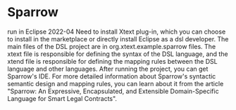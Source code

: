 # Sparrow
run in Eclipse 2022-04 
Need to install Xtext plug-in, which you can choose to install in the marketplace or directly install Eclipse as a dsl developer.
The main files of the DSL project are in org.xtext.example.sparrow files.
The xtext file is responsible for defining the syntax of the DSL language, and the xtend file is responsible for defining the mapping rules between the DSL language and other languages.
After running the project, you can get Sparrow's IDE.
For more detailed information about Sparrow's syntactic semantic design and mapping rules, you can learn about it from the article "Sparrow: An Expressive, Encapsulated, and Extensible Domain-Specific Language for Smart Legal Contracts".
